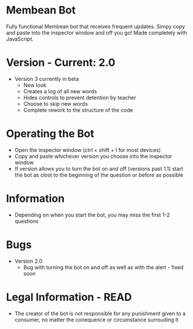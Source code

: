 # Membean Bot
Fully functional Membean bot that receives frequent updates. Simpy copy and paste into the inspector window and off you go! Made completely with JavaScript. 

# Version - Current: 2.0
- Version 3 currently in beta
  - New look
  - Creates a log of all new words
  - Hides controls to prevent detention by teacher
  - Choose to skip new words
  - Complete rework to the structure of the code

# Operating the Bot
- Open the inspector window (ctrl + shift + I for most devices)
- Copy and paste whichever version you choose into the inspector window
- If version allows you to turn the bot on and off (versions past 1.1) start the bot as clost to the beginning of the question or before as possible

# Information
- Depending on when you start the bot, you may miss the first 1-2 questions

# Bugs
- Version 2.0
  - Bug with turning the bot on and off as well as with the alert - fixed soon

# Legal Information - READ
- The creator of the bot is not responsible for any punishment given to a consumer, no matter the conequence or circumstance surrouding it
